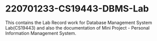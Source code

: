 # 220701233-CS19443-DBMS-Lab

This contains the Lab Record work for Database Management System Lab(CS19443) and also the documentation of Mini Project - Personal Information Management System. 
